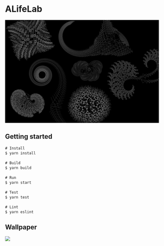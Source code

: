 # ALifeLab

<img src="resources/lsystem_artboard.jpg">

## Getting started
```shell
# Install
$ yarn install

# Build
$ yarn build

# Run
$ yarn start

# Test
$ yarn test

# Lint
$ yarn eslint
```

## Wallpaper
<img src="https://user-images.githubusercontent.com/904354/126030410-18d98a5f-1675-4a1c-9ef7-4d53083fa6d5.png" width=320>

